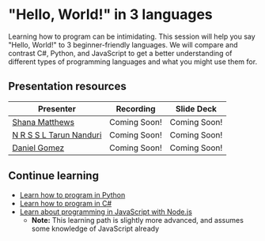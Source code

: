 # "Hello, World!" in 3 languages

Learning how to program can be intimidating. This session will help you say "Hello, World!" to 3 beginner-friendly languages. We will compare and contrast C#, Python, and JavaScript to get a better understanding of different types of programming languages and what you might use them for.

## Presentation resources

| Presenter | Recording | Slide Deck |
| - | - | - |
| [Shana Matthews](https://twitter.com/shanamatthews) | Coming Soon! | Coming Soon! |
| [N R S S L Tarun Nanduri](https://www.linkedin.com/in/tarunnanduri) | Coming Soon! | Coming Soon! |
| [Daniel Gomez](https://twitter.com/esdanielgomez) | Coming Soon! | Coming Soon! |

## Continue learning

- [Learn how to program in Python](https://docs.microsoft.com/learn/paths/python-first-steps/?WT.mc_id=ignite2020_techseries)
- [Learn how to program in C#](https://docs.microsoft.com/learn/paths/csharp-first-steps/?WT.mc_id=ignite2020_techseries)
- [Learn about programming in JavaScript with Node.js](https://docs.microsoft.com/learn/paths/build-javascript-applications-nodejs/?WT.mc_id=ignite2020_techseries)
  - **Note:** This learning path is slightly more advanced, and assumes some knowledge of JavaScript already
